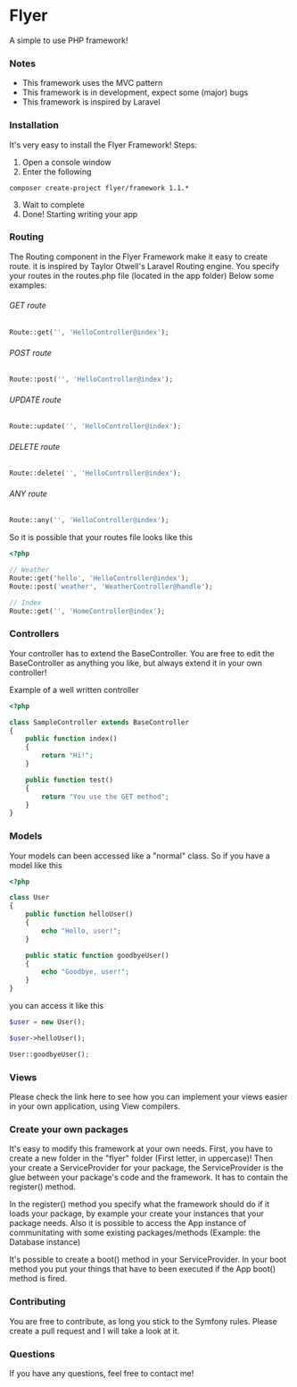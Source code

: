 Flyer
=========

A simple to use PHP framework!

### Notes
* This framework uses the MVC pattern
* This framework is in development, expect some (major) bugs
* This framework is inspired by Laravel

### Installation

It's very easy to install the Flyer Framework!
Steps:

1. Open a console window
2. Enter the following
```
composer create-project flyer/framework 1.1.*
```
3. Wait to complete
4. Done! Starting writing your app

### Routing

The Routing component in the Flyer Framework make it easy to create route. it is inspired by Taylor Otwell's Laravel Routing engine. You specify your routes in the routes.php file (located in the app folder) 
Below some examples:

###### GET route
```php
Route::get('', 'HelloController@index');
```

###### POST route
```php
Route::post('', 'HelloController@index');
```

###### UPDATE route
```php
Route::update('', 'HelloController@index');
```

###### DELETE route
```php
Route::delete('', 'HelloController@index');
```

###### ANY route
```php
Route::any('', 'HelloController@index');
```

So it is possible that your routes file looks like this

```php
<?php

// Weather
Route::get('hello', 'HelloController@index');
Route::post('weather', 'WeatherController@handle');

// Index
Route::get('', 'HomeController@index');

```

### Controllers

Your controller has to extend the BaseController.
You are free to edit the BaseController as anything you like, but always extend it in your own controller!

Example of a well written controller

```php
<?php

class SampleController extends BaseController
{
	public function index()
	{
		return "Hi!";
	}

	public function test()
	{
		return "You use the GET method";
	}
}
```

### Models

Your models can been accessed like a "normal" class. So if you have a model like this

```php
<?php

class User
{
	public function helloUser()
	{
		echo "Hello, user!";
	}

	public static function goodbyeUser()
	{
		echo "Goodbye, user!";
	}
}
```

you can access it like this

```php
$user = new User();

$user->helloUser();

User::goodbyeUser();
```

### Views

Please check the link here to see how you can implement your views easier in your own application, using View compilers.

### Create your own packages

It's easy to modify this framework at your own needs. First, you have to create a new folder in the "flyer" folder (First letter, in uppercase)!
Then your create a ServiceProvider for your package, the ServiceProvider is the glue between your package's code and the framework.
It has to contain the register() method.

In the register() method you specify what the framework should do if it loads your package, by example your create your instances that your package needs.
Also it is possible to access the App instance of communitating with some existing packages/methods (Example: the Database instance)

It's possible to create a boot() method in your ServiceProvider. In your boot method you put your things that have to been executed if the App boot()
method is fired.

### Contributing

You are free to contribute, as long you stick to the Symfony rules. 
Please create a pull request and I will take a look at it.

### Questions

If you have any questions, feel free to contact me!






